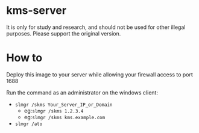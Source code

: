# kms-server
It is only for study and research, and should not be used for other illegal purposes. Please support the original version.

# How to

Deploy this image to your server while allowing your firewall access to port 1688

Run the command as an administrator on the windows client:

- `slmgr /skms Your_Server_IP_or_Domain`
  * eg:`slmgr /skms 1.2.3.4`
  * eg:`slmgr /skms kms.example.com`
- `slmgr /ato`
